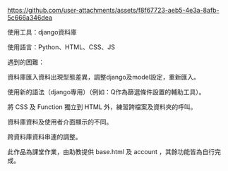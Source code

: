 

https://github.com/user-attachments/assets/f8f67723-aeb5-4e3a-8afb-5c666a346dea

使用工具：django資料庫


使用語言：Python、HTML、CSS、JS

遇到的困難：

資料庫匯入資料出現型態差異，調整django及model設定，重新匯入。

使用新的語法（django專用）（例如：Q作為篩選條件設置的輔助工具）。

將 CSS 及 Function 獨立到 HTML 外，練習跨檔案及資料夾的呼叫。

資料庫資料及使用者介面顯示的不同。

跨資料庫資料串連的調整。


此作品為課堂作業，由助教提供 base.html 及 account ，其餘功能皆為自行完成。
